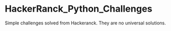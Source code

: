 # HackerRanck_Python_Challenges
Simple challenges solved from Hackeranck. They are no universal solutions.
